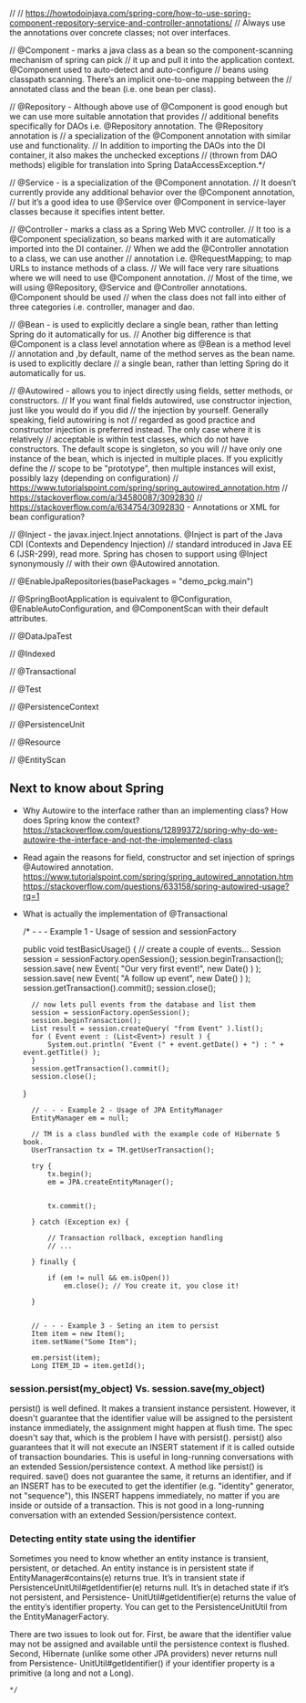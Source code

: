 
// // https://howtodoinjava.com/spring-core/how-to-use-spring-component-repository-service-and-controller-annotations/
// Always use the annotations over concrete classes; not over interfaces.

// @Component - marks a java class as a bean so the component-scanning mechanism of spring can pick
// it up and pull it into the application context. @Component used to auto-detect and auto-configure
// beans using classpath scanning. There’s an implicit one-to-one mapping between the
// annotated class and the bean (i.e. one bean per class).

// @Repository - Although above use of @Component is good enough but we can use more suitable annotation that provides
// additional benefits specifically for DAOs i.e. @Repository annotation. The @Repository annotation is
// a specialization of the @Component annotation with similar use and functionality.
// In addition to importing the DAOs into the DI container, it also makes the unchecked exceptions
// (thrown from DAO methods) eligible for translation into Spring DataAccessException.*/

// @Service - is a specialization of the @Component annotation.
// It doesn’t currently provide any additional behavior over the @Component annotation,
// but it’s a good idea to use @Service over @Component in service-layer classes because it specifies intent better.

// @Controller - marks a class as a Spring Web MVC controller.
// It too is a @Component specialization, so beans marked with it are automatically imported into the DI container.
// When we add the @Controller annotation to a class, we can use another
// annotation i.e. @RequestMapping; to map URLs to instance methods of a class.
// We will face very rare situations where we will need to use @Component annotation.
// Most of the time, we will using @Repository, @Service and @Controller annotations. @Component should be used
// when the class does not fall into either of three categories i.e. controller, manager and dao.

// @Bean - is used to explicitly declare a single bean, rather than letting Spring do it automatically for us.
// Another big difference is that @Component is a class level annotation where as @Bean is a method level
// annotation and ,by default, name of the method serves as the bean name.  is used to explicitly declare
// a single bean, rather than letting Spring do it automatically for us.

// @Autowired - allows you to inject directly using fields, setter methods, or constructors.
// If you want final fields autowired, use constructor injection, just like you would do if you did 
// the injection by yourself. Generally speaking, field autowiring is not 
// regarded as good practice and constructor injection is preferred instead. The only case where it is relatively 
// acceptable is within test classes, which do not have constructors. The default scope is singleton, so you will 
// have only one instance of the bean, which is injected in multiple places. If you explicitly define the 
// scope to be "prototype", then multiple instances will exist, possibly lazy (depending on configuration)
// https://www.tutorialspoint.com/spring/spring_autowired_annotation.htm
// https://stackoverflow.com/a/34580087/3092830
// https://stackoverflow.com/a/634754/3092830 - Annotations or XML for bean configuration?

// @Inject - the javax.inject.Inject annotations. @Inject is part of the Java CDI (Contexts and Dependency Injection) 
// standard introduced in Java EE 6 (JSR-299), read more. Spring has chosen to support using @Inject synonymously 
// with their own @Autowired annotation.

// @EnableJpaRepositories(basePackages = "demo_pckg.main")

// @SpringBootApplication is equivalent to @Configuration, @EnableAutoConfiguration, and @ComponentScan with their default attributes.

// @DataJpaTest

// @Indexed

// @Transactional

// @Test

// @PersistenceContext

// @PersistenceUnit

// @Resource

// @EntityScan

## Next to know about Spring
- Why Autowire to the interface rather than an implementing class? How does Spring know the context?
https://stackoverflow.com/questions/12899372/spring-why-do-we-autowire-the-interface-and-not-the-implemented-class


- Read again the reasons for field, constructor and set injection of springs @Autowired annotation.
https://www.tutorialspoint.com/spring/spring_autowired_annotation.htm
https://stackoverflow.com/questions/633158/spring-autowired-usage?rq=1

- What is actually the implementation of @Transactional



    /* - - - Example 1 - Usage of session and sessionFactory

    public void testBasicUsage() {
        // create a couple of events...
        Session session = sessionFactory.openSession();
        session.beginTransaction();
        session.save( new Event( "Our very first event!", new Date() ) );
        session.save( new Event( "A follow up event", new Date() ) );
        session.getTransaction().commit();
        session.close();

        // now lets pull events from the database and list them
        session = sessionFactory.openSession();
        session.beginTransaction();
        List result = session.createQuery( "from Event" ).list();
        for ( Event event : (List<Event>) result ) {
            System.out.println( "Event (" + event.getDate() + ") : " + event.getTitle() );
        }
        session.getTransaction().commit();
        session.close();
    }



        // - - - Example 2 - Usage of JPA EntityManager
        EntityManager em = null;

        // TM is a class bundled with the example code of Hibernate 5 book.
        UserTransaction tx = TM.getUserTransaction();

        try {
            tx.begin();
            em = JPA.createEntityManager();


            tx.commit();

        } catch (Exception ex) {

            // Transaction rollback, exception handling
            // ...

        } finally {

            if (em != null && em.isOpen())
                em.close(); // You create it, you close it!

        }


        // - - - Example 3 - Seting an item to persist
        Item item = new Item();
        item.setName("Some Item");

        em.persist(item);
        Long ITEM_ID = item.getId();

### session.persist(my_object) Vs. session.save(my_object)
persist() is well defined. It makes a transient instance persistent. However, it doesn't guarantee that the identifier value will be assigned to the persistent instance immediately, the assignment might happen at flush time. The spec doesn't say that, which is the problem I have with persist().
persist() also guarantees that it will not execute an INSERT statement if it is called outside of transaction boundaries. This is useful in long-running conversations with an extended Session/persistence context. A method like persist() is required.
save() does not guarantee the same, it returns an identifier, and if an INSERT has to be executed to get the identifier (e.g. "identity" generator, not "sequence"), this INSERT happens immediately, no matter if you are inside or outside of a transaction. This is not good in a long-running conversation with an extended Session/persistence context.


### Detecting entity state using the identifier
Sometimes you need to know whether an entity instance is transient, persistent, or
detached. An entity instance is in persistent state if EntityManager#contains(e)
returns true. It’s in transient state if PersistenceUnitUtil#getIdentifier(e)
returns null. It’s in detached state if it’s not persistent, and Persistence-
UnitUtil#getIdentifier(e) returns the value of the entity’s identifier property.
You can get to the PersistenceUnitUtil from the EntityManagerFactory.

There are two issues to look out for. First, be aware that the identifier value may not
be assigned and available until the persistence context is flushed. Second, Hibernate
(unlike some other JPA providers) never returns null from Persistence-
UnitUtil#getIdentifier() if your identifier property is a primitive (a long and not
a Long).



    */
